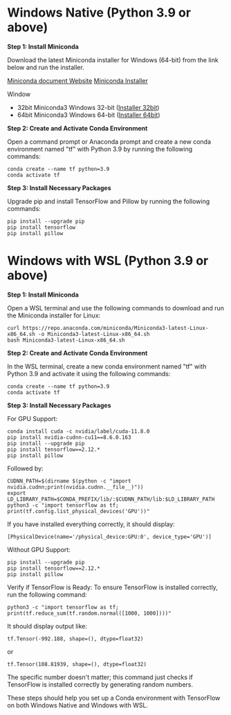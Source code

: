 # Windows Native (Python 3.9 or above)

**Step 1: Install Miniconda**

Download the latest Miniconda installer for Windows (64-bit) from the link below and run the installer.

[Miniconda document Website](https://docs.conda.io)
[Miniconda Installer](https://docs.conda.io/en/latest/miniconda.html)

Window
- 32bit Miniconda3 Windows 32-bit ([Installer 32bit](https://repo.anaconda.com/miniconda/Miniconda3-latest-Windows-x86.exe))
- 64bit Miniconda3 Windows 64-bit ([Installer 64bit](https://repo.anaconda.com/miniconda/Miniconda3-latest-Windows-x86_64.exe))

**Step 2: Create and Activate Conda Environment**

Open a command prompt or Anaconda prompt and create a new conda environment named "tf" with Python 3.9 by running the following commands:

```
conda create --name tf python=3.9
conda activate tf
```

**Step 3: Install Necessary Packages**

Upgrade pip and install TensorFlow and Pillow by running the following commands:

```
pip install --upgrade pip
pip install tensorflow
pip install pillow
```

# Windows with WSL (Python 3.9 or above)

**Step 1: Install Miniconda**

Open a WSL terminal and use the following commands to download and run the Miniconda installer for Linux:

```
curl https://repo.anaconda.com/miniconda/Miniconda3-latest-Linux-x86_64.sh -o Miniconda3-latest-Linux-x86_64.sh
bash Miniconda3-latest-Linux-x86_64.sh
```

**Step 2: Create and Activate Conda Environment**

In the WSL terminal, create a new conda environment named "tf" with Python 3.9 and activate it using the following commands:

```
conda create --name tf python=3.9
conda activate tf
```

**Step 3: Install Necessary Packages**

For GPU Support:

```
conda install cuda -c nvidia/label/cuda-11.8.0
pip install nvidia-cudnn-cu11==8.6.0.163
pip install --upgrade pip
pip install tensorflow==2.12.*
pip install pillow
```

Followed by:

```
CUDNN_PATH=$(dirname $(python -c "import nvidia.cudnn;print(nvidia.cudnn.__file__)"))
export LD_LIBRARY_PATH=$CONDA_PREFIX/lib/:$CUDNN_PATH/lib:$LD_LIBRARY_PATH
python3 -c "import tensorflow as tf; print(tf.config.list_physical_devices('GPU'))"
```

If you have installed everything correctly, it should display:

```
[PhysicalDevice(name='/physical_device:GPU:0', device_type='GPU')]
```

Without GPU Support:

```
pip install --upgrade pip
pip install tensorflow==2.12.*
pip install pillow
```

Verify if TensorFlow is Ready:
To ensure TensorFlow is installed correctly, run the following command:

```
python3 -c "import tensorflow as tf; print(tf.reduce_sum(tf.random.normal([1000, 1000])))"
```

It should display output like:

```
tf.Tensor(-992.188, shape=(), dtype=float32)
```

or

```
tf.Tensor(108.81939, shape=(), dtype=float32)
```

The specific number doesn't matter; this command just checks if TensorFlow is installed correctly by generating random numbers.

These steps should help you set up a Conda environment with TensorFlow on both Windows Native and Windows with WSL.
